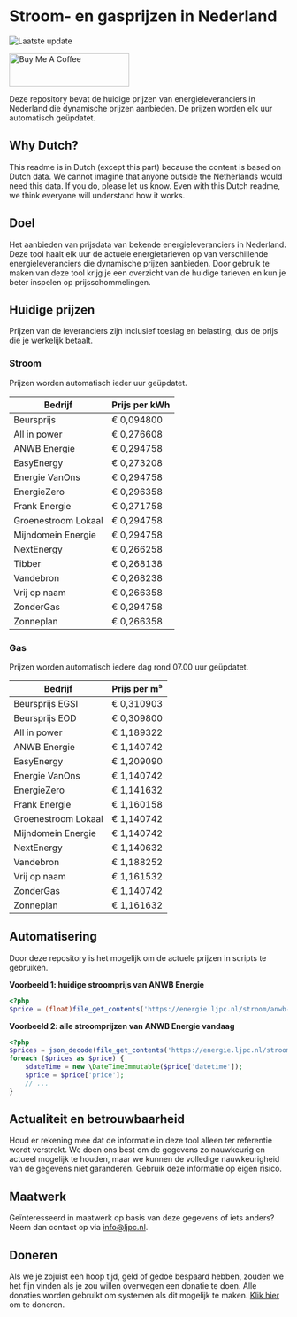 # Stroom- en gasprijzen in Nederland

![Laatste update](https://img.shields.io/badge/laatste%20update-2024--07--26%2009%3A00%20CET-brightgreen)

<a href="https://www.buymeacoffee.com/Lars-" target="_blank"><img src="https://cdn.buymeacoffee.com/buttons/v2/default-orange.png" alt="Buy Me A Coffee" height="60" style="height: 60px !important;width: 217px !important;" ></a>

Deze repository bevat de huidige prijzen van energieleveranciers in Nederland die dynamische prijzen aanbieden. De prijzen worden elk uur automatisch geüpdatet.

## Why Dutch?

This readme is in Dutch (except this part) because the content is based on Dutch data. We cannot imagine that anyone outside the Netherlands would need this data. If you do, please let us know. Even with this Dutch readme, we think
everyone will understand how it works.

## Doel

Het aanbieden van prijsdata van bekende energieleveranciers in Nederland. Deze tool haalt elk uur de actuele energietarieven op van verschillende energieleveranciers die dynamische prijzen aanbieden. Door gebruik te maken van deze tool
krijg je een overzicht van de huidige tarieven en kun je beter inspelen op prijsschommelingen.

## Huidige prijzen

Prijzen van de leveranciers zijn inclusief toeslag en belasting, dus de prijs die je werkelijk betaalt.

### Stroom

Prijzen worden automatisch ieder uur geüpdatet.

 Bedrijf | Prijs per kWh 
---------|---------------
Beursprijs | € 0,094800
All in power | € 0,276608
ANWB Energie | € 0,294758
EasyEnergy | € 0,273208
Energie VanOns | € 0,294758
EnergieZero | € 0,296358
Frank Energie | € 0,271758
Groenestroom Lokaal | € 0,294758
Mijndomein Energie | € 0,294758
NextEnergy | € 0,266258
Tibber | € 0,268138
Vandebron | € 0,268238
Vrij op naam | € 0,266358
ZonderGas | € 0,294758
Zonneplan | € 0,266358


### Gas

Prijzen worden automatisch iedere dag rond 07.00 uur geüpdatet.

 Bedrijf | Prijs per m³ 
---------|--------------
Beursprijs EGSI | € 0,310903
Beursprijs EOD | € 0,309800
All in power | € 1,189322
ANWB Energie | € 1,140742
EasyEnergy | € 1,209090
Energie VanOns | € 1,140742
EnergieZero | € 1,141632
Frank Energie | € 1,160158
Groenestroom Lokaal | € 1,140742
Mijndomein Energie | € 1,140742
NextEnergy | € 1,140632
Vandebron | € 1,188252
Vrij op naam | € 1,161532
ZonderGas | € 1,140742
Zonneplan | € 1,161632


## Automatisering

Door deze repository is het mogelijk om de actuele prijzen in scripts te gebruiken.

**Voorbeeld 1: huidige stroomprijs van ANWB Energie**

```php
<?php
$price = (float)file_get_contents('https://energie.ljpc.nl/stroom/anwb-energie-nu.txt');

```

**Voorbeeld 2: alle stroomprijzen van ANWB Energie vandaag**

```php
<?php
$prices = json_decode(file_get_contents('https://energie.ljpc.nl/stroom/all-in-power-vandaag.json'),true);
foreach ($prices as $price) {
    $dateTime = new \DateTimeImmutable($price['datetime']);
    $price = $price['price'];
    // ...
}
```

## Actualiteit en betrouwbaarheid

Houd er rekening mee dat de informatie in deze tool alleen ter referentie wordt verstrekt. We doen ons best om de gegevens zo nauwkeurig en actueel mogelijk te houden, maar we kunnen de volledige nauwkeurigheid van de gegevens niet
garanderen. Gebruik deze informatie op eigen risico.

## Maatwerk

Geïnteresseerd in maatwerk op basis van deze gegevens of iets anders? Neem dan contact op
via [info@ljpc.nl](mailto:info@ljpc.nl?subject=Energie%20prijzen).

## Doneren

Als we je zojuist een hoop tijd, geld of gedoe bespaard hebben, zouden we het fijn vinden als je zou willen overwegen een
donatie te doen. Alle donaties worden gebruikt om systemen als dit mogelijk te
maken. [Klik hier](https://www.buymeacoffee.com/Lars-) om te doneren.
